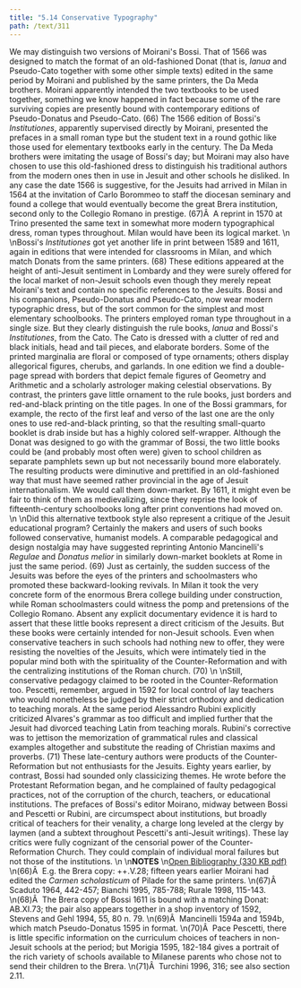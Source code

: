 ```yaml
---
title: "5.14 Conservative Typography"
path: /text/311
---
```

We may distinguish two versions of Moirani's Bossi. That of 1566 was designed to match the format of an old-fashioned Donat (that is, <em>Ianua</em> and Pseudo-Cato together with some other simple texts) edited in the same period by Moirani and published by the same printers, the Da Meda brothers. Moirani apparently intended the two textbooks to be used together, something we know happened in fact because some of the rare surviving copies are presently bound with contemporary editions of Pseudo-Donatus and Pseudo-Cato. (66) The 1566 edition of Bossi's <em>Institutiones</em>, apparently supervised directly by Moirani, presented the prefaces in a small roman type but the student text in a round gothic like those used for elementary textbooks early in the century. The Da Meda brothers were imitating the usage of Bossi's day; but Moirani may also have chosen to use this old-fashioned dress to distinguish his traditional authors from the modern ones then in use in Jesuit and other schools he disliked. In any case the date 1566 is suggestive, for the Jesuits had arrived in Milan in 1564 at the invitation of Carlo Borommeo to staff the diocesan seminary and found a college that would eventually become the great Brera institution, second only to the Collegio Romano in prestige. (67)Â  A reprint in 1570 at Trino presented the same text in somewhat more modern typographical dress, roman types throughout. Milan would have been its logical market.\n\nBossi's <em>Institutiones</em> got yet another life in print between 1589 and 1611, again in editions that were intended for classrooms in Milan, and which match Donats from the same printers. (68) These editions appeared at the height of anti-Jesuit sentiment in Lombardy and they were surely offered for the local market of non-Jesuit schools even though they merely repeat Moirani's text and contain no specific references to the Jesuits. Bossi and his companions, Pseudo-Donatus and Pseudo-Cato, now wear modern typographic dress, but of the sort common for the simplest and most elementary schoolbooks. The printers employed roman type throughout in a single size. But they clearly distinguish the rule books, <em>Ianua</em> and Bossi's <em>Institutiones</em>, from the Cato. The Cato is dressed with a clutter of red and black initials, head and tail pieces, and elaborate borders. Some of the printed marginalia are floral or composed of type ornaments; others display allegorical figures, cherubs, and garlands. In one edition we find a double-page spread with borders that depict female figures of Geometry and Arithmetic and a scholarly astrologer making celestial observations. By contrast, the printers gave little ornament to the rule books, just borders and red-and-black printing on the title pages. In one of the Bossi grammars, for example, the recto of the first leaf and verso of the last one are the only ones to use red-and-black printing, so that the resulting small-quarto booklet is drab inside but has a highly colored self-wrapper. Although the Donat was designed to go with the grammar of Bossi, the two little books could be (and probably most often were) given to school children as separate pamphlets sewn up but not necessarily bound more elaborately. The resulting products were diminutive and prettified in an old-fashioned way that must have seemed rather provincial in the age of Jesuit internationalism. We would call them down-market. By 1611, it might even be fair to think of them as medievalizing, since they reprise the look of fifteenth-century schoolbooks long after print conventions had moved on.\n\nDid this alternative textbook style also represent a critique of the Jesuit educational program? Certainly the makers and users of such books followed conservative, humanist models. A comparable pedagogical and design nostalgia may have suggested reprinting Antonio Mancinelli's <em>Regulae</em> and <em>Donatus melior</em> in similarly down-market booklets at Rome in just the same period. (69) Just as certainly, the sudden success of the Jesuits was before the eyes of the printers and schoolmasters who promoted these backward-looking revivals. In Milan it took the very concrete form of the enormous Brera college building under construction, while Roman schoolmasters could witness the pomp and pretensions of the Collegio Romano. Absent any explicit documentary evidence it is hard to assert that these little books represent a direct criticism of the Jesuits. But these books were certainly intended for non-Jesuit schools. Even when conservative teachers in such schools had nothing new to offer, they were resisting the novelties of the Jesuits, which were intimately tied in the popular mind both with the spirituality of the Counter-Reformation and with the centralizing institutions of the Roman church. (70)\n\nStill, conservative pedagogy claimed to be rooted in the Counter-Reformation too. Pescetti, remember, argued in 1592 for local control of lay teachers who would nonetheless be judged by their strict orthodoxy and dedication to teaching morals. At the same period Alessandro Rubini explicitly criticized Alvares's grammar as too difficult and implied further that the Jesuit had divorced teaching Latin from teaching morals. Rubini's corrective was to jettison the memorization of grammatical rules and classical examples altogether and substitute the reading of Christian maxims and proverbs. (71) These late-century authors were products of the Counter-Reformation but not enthusiasts for the Jesuits. Eighty years earlier, by contrast, Bossi had sounded only classicizing themes. He wrote before the Protestant Reformation began, and he complained of faulty pedagogical practices, not of the corruption of the church, teachers, or educational institutions. The prefaces of Bossi's editor Moirano, midway between Bossi and Pescetti or Rubini, are circumspect about institutions, but broadly critical of teachers for their venality, a charge long leveled at the clergy by laymen (and a subtext throughout Pescetti's anti-Jesuit writings). These lay critics were fully cognizant of the censorial power of the Counter-Reformation Church. They could complain of individual moral failures but not those of the institutions.\n\n<strong>NOTES</strong>\n<a href="http://www.humanismforsale.org/bibliography.pdf" target="new">Open Bibliography (330 KB pdf)</a>\n(66)Â  E.g. the Brera copy: ++.V.28; fifteen years earlier Moirani had edited the <em>Carmen scholasticum</em> of Pilade for the same printers.\n(67)Â  Scaduto 1964, 442-457; Bianchi 1995, 785-788; Rurale 1998, 115-143.\n(68)Â  The Brera copy of Bossi 1611 is bound with a matching Donat: AB.XI.73; the pair also appears together in a shop inventory of 1592, Stevens and Gehl 1994, 55, 80 n. 79.\n(69)Â  Mancinelli 1594a and 1594b, which match Pseudo-Donatus 1595 in format.\n(70)Â  Pace Pescetti, there is little specific information on the curriculum choices of teachers in non-Jesuit schools at the period; but Morigia 1595, 182-184 gives a portrait of the rich variety of schools available to Milanese parents who chose not to send their children to the Brera.\n(71)Â  Turchini 1996, 316; see also section 2.11.
